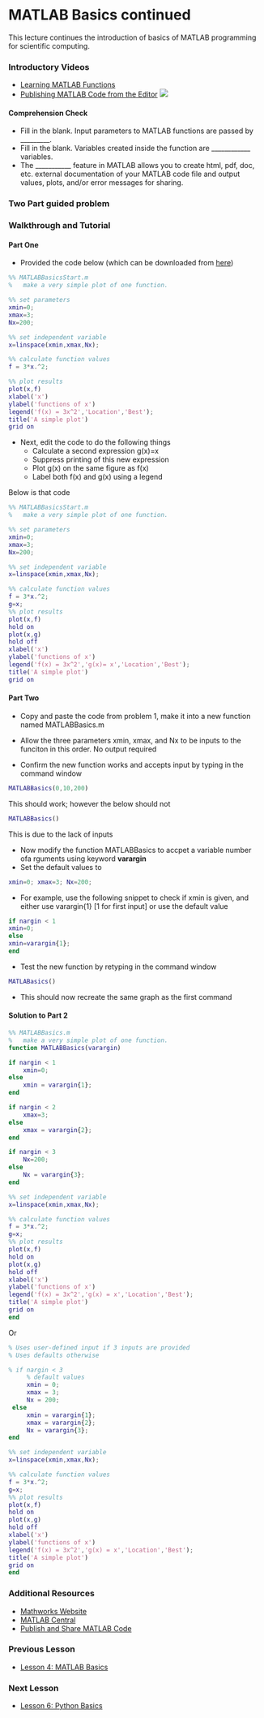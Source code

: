 # **MATLAB Basics continued**

This lecture continues the introduction of basics of MATLAB programming for scientific computing. 
  
### **Introductory Videos**
* [Learning MATLAB Functions](http://www.learningmatlab.com/videos/IndividualPages/10-Functions/FunctionsIntro.html)
* [Publishing MATLAB Code from the Editor](https://www.youtube.com/watch?v=CWgl5Ylltxk&feature=emb_title&ab_channel=MATLAB)
[![](http://img.youtube.com/vi/CWgl5Ylltxk/0.jpg)](http://www.youtube.com/watch?v=CWgl5Ylltxk "")

#### **Comprehension Check**
* Fill in the blank. Input parameters to MATLAB functions are passed by _________.
* Fill in the blank. Variables created inside the function are ____________ variables.
* The ___________ feature in MATLAB allows you to create html, pdf, doc, etc. external documentation of your MATLAB code file and   output values, plots, and/or error messages for sharing. 

### **Two Part guided problem**
### **Walkthrough and Tutorial**
#### **Part One**
* Provided the code below (which can be downloaded from [here](https://bitbucket.org/ashleefv/checlassfa20/src/master/In%20Class%20Problem%20Activities/MATLAB/MATLABBasicsStart.m))
```MATLAB
%% MATLABBasicsStart.m
%   make a very simple plot of one function.

%% set parameters
xmin=0;
xmax=3;
Nx=200;

%% set independent variable
x=linspace(xmin,xmax,Nx);

%% calculate function values
f = 3*x.^2;

%% plot results
plot(x,f)
xlabel('x')
ylabel('functions of x')
legend('f(x) = 3x^2','Location','Best');
title('A simple plot')
grid on
```
* Next, edit the code to do the following things
  * Calculate a second expression g(x)=x
  * Suppress printing of this new expression
  * Plot g(x) on the same figure as f(x)
  * Label both f(x) and g(x) using a legend
  
Below is that code
```MATLAB
%% MATLABBasicsStart.m
%   make a very simple plot of one function.

%% set parameters
xmin=0;
xmax=3;
Nx=200;

%% set independent variable
x=linspace(xmin,xmax,Nx);

%% calculate function values
f = 3*x.^2;
g=x;
%% plot results
plot(x,f)
hold on
plot(x,g)
hold off
xlabel('x')
ylabel('functions of x')
legend('f(x) = 3x^2','g(x)= x','Location','Best');
title('A simple plot')
grid on
```
#### **Part Two**
* Copy and paste the code from problem 1, make it into a new function named MATLABBasics.m
* Allow the three parameters xmin, xmax, and Nx to be inputs to the funciton in this order. No output required

* Confirm the new function works and accepts input by typing in the command window

```MATLAB
MATLABBasics(0,10,200)
```
This should work; however the below should not
```MATLAB
MATLABBasics()
```
This is due to the lack of inputs

* Now modify the function MATLABBasics to accpet a variable number ofa rguments using keyword **varargin**
* Set the default values to 
```MATLAB
xmin=0; xmax=3; Nx=200;
```
* For example, use the following snippet to check if xmin is given, and either use varargin{1} [1 for first input] or use the default value

```MATLAB
if nargin < 1
xmin=0;
else
xmin=varargin{1};
end
```

* Test the new function by retyping in the command window
```MATLAB
MATLABasics()
```
* This should now recreate the same graph as the first command

#### **Solution to Part 2**
```MATLAB
%% MATLABBasics.m
%   make a very simple plot of one function.
function MATLABBasics(varargin)

if nargin < 1
    xmin=0;
else 
    xmin = varargin{1};
end

if nargin < 2
    xmax=3; 
else 
    xmax = varargin{2};
end

if nargin < 3
    Nx=200;
else 
    Nx = varargin{3};
end

%% set independent variable
x=linspace(xmin,xmax,Nx);

%% calculate function values
f = 3*x.^2;
g=x;
%% plot results
plot(x,f)
hold on
plot(x,g)
hold off
xlabel('x')
ylabel('functions of x')
legend('f(x) = 3x^2','g(x) = x','Location','Best');
title('A simple plot')
grid on
end
```
Or
```MATLAB
% Uses user-defined input if 3 inputs are provided
% Uses defaults otherwise

% if nargin < 3
     % default values
     xmin = 0; 
     xmax = 3;
     Nx = 200;
 else
     xmin = varargin{1};
     xmax = varargin{2};
     Nx = varargin{3};
end

%% set independent variable
x=linspace(xmin,xmax,Nx);

%% calculate function values
f = 3*x.^2;
g=x;
%% plot results
plot(x,f)
hold on
plot(x,g)
hold off
xlabel('x')
ylabel('functions of x')
legend('f(x) = 3x^2','g(x) = x','Location','Best');
title('A simple plot')
grid on
end
```
### **Additional Resources**
* [Mathworks Website](https://www.mathworks.com/help/matlab/)
* [MATLAB Central](https://www.mathworks.com/matlabcentral/)
* [Publish and Share MATLAB Code](https://www.mathworks.com/help/matlab/matlab_prog/publishing-matlab-code.html)

### **Previous Lesson**
 * [Lesson 4: MATLAB Basics](/L04:%20MATLAB%20basics.md)
### **Next Lesson**
 * [Lesson 6: Python Basics](/L06:%20Python%20Basics.md)
